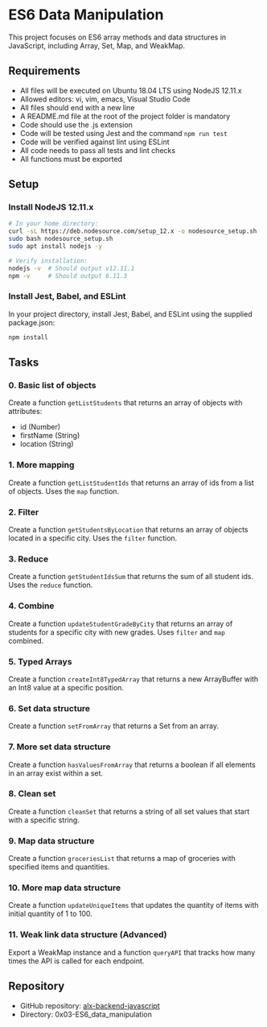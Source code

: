 # ES6 Data Manipulation

This project focuses on ES6 array methods and data structures in JavaScript, including Array, Set, Map, and WeakMap.

## Requirements

- All files will be executed on Ubuntu 18.04 LTS using NodeJS 12.11.x
- Allowed editors: vi, vim, emacs, Visual Studio Code
- All files should end with a new line
- A README.md file at the root of the project folder is mandatory
- Code should use the .js extension
- Code will be tested using Jest and the command `npm run test`
- Code will be verified against lint using ESLint
- All code needs to pass all tests and lint checks
- All functions must be exported

## Setup

### Install NodeJS 12.11.x

```bash
# In your home directory:
curl -sL https://deb.nodesource.com/setup_12.x -o nodesource_setup.sh
sudo bash nodesource_setup.sh
sudo apt install nodejs -y

# Verify installation:
nodejs -v  # Should output v12.11.1
npm -v     # Should output 6.11.3
```

### Install Jest, Babel, and ESLint

In your project directory, install Jest, Babel, and ESLint using the supplied package.json:

```bash
npm install
```

## Tasks

### 0. Basic list of objects

Create a function `getListStudents` that returns an array of objects with attributes:
- id (Number)
- firstName (String)
- location (String)

### 1. More mapping

Create a function `getListStudentIds` that returns an array of ids from a list of objects.
Uses the `map` function.

### 2. Filter

Create a function `getStudentsByLocation` that returns an array of objects located in a specific city.
Uses the `filter` function.

### 3. Reduce

Create a function `getStudentIdsSum` that returns the sum of all student ids.
Uses the `reduce` function.

### 4. Combine

Create a function `updateStudentGradeByCity` that returns an array of students for a specific city with new grades.
Uses `filter` and `map` combined.

### 5. Typed Arrays

Create a function `createInt8TypedArray` that returns a new ArrayBuffer with an Int8 value at a specific position.

### 6. Set data structure

Create a function `setFromArray` that returns a Set from an array.

### 7. More set data structure

Create a function `hasValuesFromArray` that returns a boolean if all elements in an array exist within a set.

### 8. Clean set

Create a function `cleanSet` that returns a string of all set values that start with a specific string.

### 9. Map data structure

Create a function `groceriesList` that returns a map of groceries with specified items and quantities.

### 10. More map data structure

Create a function `updateUniqueItems` that updates the quantity of items with initial quantity of 1 to 100.

### 11. Weak link data structure (Advanced)

Export a WeakMap instance and a function `queryAPI` that tracks how many times the API is called for each endpoint.

## Repository

- GitHub repository: [alx-backend-javascript](https://github.com/Shighi/alx-backend-javascript)
- Directory: 0x03-ES6_data_manipulation
